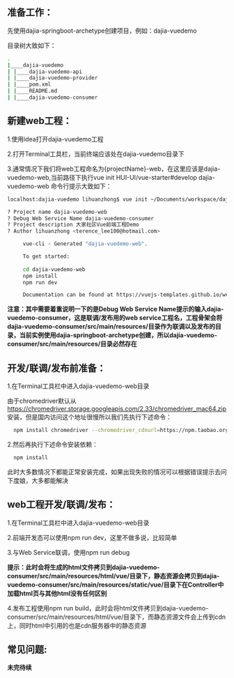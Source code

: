 ## 准备工作：

先使用dajia-springboot-archetype创建项目，例如：dajia-vuedemo

目录树大致如下：

``` bash
.
|____dajia-vuedemo
| |____dajia-vuedemo-api
| |____dajia-vuedemo-provider
| |____pom.xml
| |____README.md
| |____dajia-vuedemo-consumer
```

## 新建web工程：

1.使用idea打开dajia-vuedemo工程

2.打开Terminal工具栏，当前终端应该处在dajia-vuedemo目录下

3.通常情况下我们将web工程命名为{projectName}-web，在这里应该是dajia-vuedemo-web,当前路径下执行vue init HUI-UI/vue-starter#develop dajia-vuedemo-web 命令行提示大致如下：
  
``` bash
localhost:dajia-vuedemo lihuanzhong$ vue init ~/Documents/workspace/dajia-vue-skeleton/vue-starter/ dajia-vuedemo-web

? Project name dajia-vuedemo-web
? Debug Web Service Name dajia-vuedemo-consumer
? Project description 大家社区Vue前端工程Demo
? Author lihuanzhong <terence_lee100@hotmail.com>

     vue-cli · Generated "dajia-vuedemo-web".

     To get started:
 
     cd dajia-vuedemo-web
     npm install
     npm run dev

     Documentation can be found at https://vuejs-templates.github.io/webpack
```

**注意：其中需要着重说明一下的是Debug Web Service Name提示的输入dajia-vuedemo-consumer，这是联调/发布用的web service工程名，工程骨架会将dajia-vuedemo-consumer/src/main/resources/目录作为联调以及发布的目录，当前实例使用dajia-springboot-archetype创建，所以dajia-vuedemo-consumer/src/main/resources/目录必然存在**

## 开发/联调/发布前准备：

1.在Terminal工具栏中进入dajia-vuedemo-web目录

由于chromedriver默认从 https://chromedriver.storage.googleapis.com/2.33/chromedriver_mac64.zip 安装，但是国内访问这个地址很慢所以我们先执行下述命令：

``` bash
  npm install chromedriver --chromedriver_cdnurl=https://npm.taobao.org/mirrors/chromedriver
```

2.然后再执行下述命令安装依赖：

``` bash
  npm install
```

此时大多数情况下都能正常安装完成，如果出现失败的情况可以根据错误提示去问下度娘，大多都能解决

## web工程开发/联调/发布：

1.在Terminal工具栏中进入dajia-vuedemo-web目录

2.前端开发态可以使用npm run dev，这里不做多说，比较简单

3.与Web Service联调，使用npm run debug

**提示：此时会将生成的html文件拷贝到dajia-vuedemo-consumer/src/main/resources/html/vue/目录下，静态资源会拷贝到dajia-vuedemo-consumer/src/main/resources/static/vue/目录下在Controller中加载html页与其他html没有任何区别**

4.发布工程使用npm run build，此时会将html文件拷贝到dajia-vuedemo-consumer/src/main/resources/html/vue/目录下，而静态资源文件会上传到cdn上，同时html中引用的也是cdn服务器中的静态资源

## 常见问题:
**未完待续**